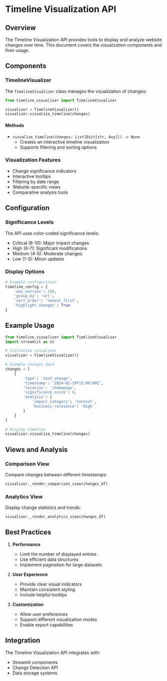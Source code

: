# Timeline Visualization API

## Overview

The Timeline Visualization API provides tools to display and analyze website changes over time. This document covers the visualization components and their usage.

## Components

### TimelineVisualizer

The `TimelineVisualizer` class manages the visualization of changes:

```python
from timeline_visualizer import TimelineVisualizer

visualizer = TimelineVisualizer()
visualizer.visualize_timeline(changes)
```

#### Methods

- `visualize_timeline(changes: List[Dict[str, Any]]) -> None`
  - Creates an interactive timeline visualization
  - Supports filtering and sorting options

### Visualization Features

- Change significance indicators
- Interactive tooltips
- Filtering by date range
- Website-specific views
- Comparative analysis tools

## Configuration

### Significance Levels

The API uses color-coded significance levels:

- Critical (8-10): Major impact changes
- High (6-7): Significant modifications
- Medium (4-5): Moderate changes
- Low (1-3): Minor updates

### Display Options

```python
# Example configuration
timeline_config = {
    'max_entries': 100,
    'group_by': 'url',
    'sort_order': 'newest_first',
    'highlight_changes': True
}
```

## Example Usage

```python
from timeline_visualizer import TimelineVisualizer
import streamlit as st

# Initialize visualizer
visualizer = TimelineVisualizer()

# Example changes data
changes = [
    {
        'type': 'text_change',
        'timestamp': '2024-01-29T12:00:00Z',
        'location': '/homepage',
        'significance_score': 8,
        'analysis': {
            'impact_category': 'Content',
            'business_relevance': 'High'
        }
    }
]

# Display timeline
visualizer.visualize_timeline(changes)
```

## Views and Analysis

### Comparison View

Compare changes between different timestamps:

```python
visualizer._render_comparison_view(changes_df)
```

### Analytics View

Display change statistics and trends:

```python
visualizer._render_analytics_view(changes_df)
```

## Best Practices

1. **Performance**
   - Limit the number of displayed entries
   - Use efficient data structures
   - Implement pagination for large datasets

2. **User Experience**
   - Provide clear visual indicators
   - Maintain consistent styling
   - Include helpful tooltips

3. **Customization**
   - Allow user preferences
   - Support different visualization modes
   - Enable export capabilities

## Integration

The Timeline Visualization API integrates with:

- Streamlit components
- Change Detection API
- Data storage systems
